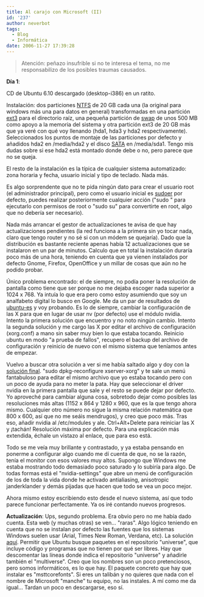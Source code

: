 ```yaml
---
title: Al carajo con Microsoft (II)
id: '237'
author: neverbot
tags:
  - Blog
  - Informática
date: 2006-11-27 17:39:28
---
```


> Atención: peñazo insufrible si no te interesa el tema, no me responsabilizo de los posibles traumas causados.

**Día 1**:

CD de Ubuntu 6.10 descargado (desktop-i386) en un ratito.

Instalación: dos particiones [NTFS](http://en.wikipedia.org/wiki/NTFS) de 20 GB cada una (la original para windows más una para datos en general) transformadas en una partición [ext3](http://en.wikipedia.org/wiki/Ext3) para el directorio raíz, una pequeña partición de [swap](http://en.wikipedia.org/wiki/Virtual_memory#Swapping_in_the_Linux_and_BSD_operating_systems) de unos 500 MB como apoyo a la memoria del sistema y otra partición ext3 de 20 GB más que ya veré con qué voy llenando (hda1, hda3 y hda2 respectivamente). Seleccionados los puntos de montaje de las particiones por defecto y añadidos hda2 en /media/hda2 y el disco [SATA](http://en.wikipedia.org/wiki/Serial_ATA) en /media/sda1. Tengo mis dudas sobre si ese hda2 está montado donde debe o no, pero parece que no se queja.

El resto de la instalación es la típica de cualquier sistema automatizado: zona horaria y fecha, usuario inicial y tipo de teclado. Nada más.

Es algo sorprendente que no te pida ningún dato para crear el usuario root (el administrador principal), pero como el usuario inicial es [sudoer](http://en.wikipedia.org/wiki/Sudo) por defecto, puedes realizar posteriormente cualquier acción ("sudo " para ejecutarlo con permisos de root o "sudo su" para convertirte en root, algo que no debería ser necesario).

Nada más arrancar el gestor de actualizaciones te avisa de que hay actualizaciones pendientes (la red funciona a la primera sin yo tocar nada, claro que tengo router y no sé si con un módem se quejaría). Dado que la distribución es bastante reciente apenas había 12 actualizaciones que se instalaron en un par de minutos. Calculo que en total la instalación duraría poco más de una hora, teniendo en cuenta que ya vienen instalados por defecto Gnome, Firefox, OpenOffice y un millar de cosas que aún no he podido probar.

Único problema encontrado: el de siempre, no podía poner la resolución de pantalla como tiene que ser porque no me dejaba escoger nada superior a 1024 x 768. Ya intuía lo que era pero como estoy asumiendo que soy un analfabeto digital lo busco en Google. Me da un par de resultados de [ubuntu-es](http://www.ubuntu-es.org/) y voy probando. Es lo de siempre, cambiar la configuración de las X para que en lugar de usar nv (por defecto) use el módulo nvidia. Intento la primera solución que encuentro y no noto ningún cambio. Intento la segunda solución y me cargo las X por editar el archivo de configuración (xorg.conf) a mano sin saber muy bien lo que estaba tocando. Reinicio ubuntu en modo "a prueba de fallos", recupero el backup del archivo de configuración y reinicio de nuevo con el mismo sistema que teníamos antes de empezar.

Vuelvo a buscar otra solución a ver si me había saltado algo y doy con la [solución final](http://www.ubuntu-es.org/index.php?q=node/438). "sudo dpkg-reconfigure xserver-xorg" y te sale un menú fantabuloso para editar el mismo archivo que yo estaba tocando pero con un poco de ayuda para no meter la pata. Hay que seleccionar el driver nvidia en la primera pantalla que sale y el resto se puede dejar por defecto. Yo aproveché para cambiar alguna cosa, sobretodo dejar como posibles las resoluciones más altas (1152 x 864 y 1280 x 960, que es la que tengo ahora mismo. Cualquier otro número no sigue la misma relación matemática que 800 x 600, así que no me seáis mendrugos), y creo que poco más. Tras eso, añadir nvidia al /etc/modules y ale. Ctrl+Alt+Delete para reiniciar las X y ¡tachán! Resolución máxima por defecto. Para una explicación más extendida, échale un vistazo al enlace, que para eso está.

Todo se me veía muy brillante y contrastado, y ya estaba pensando en ponerme a configurar algo cuando me dí cuenta de que, no se la razón, tenía el monitor con esos valores muy altos. Supongo que Windows me estaba mostrando todo demasiado poco saturado y lo subiría para algo. De todas formas está el "nvidia-settings" que abre un menú de configuración de los de toda la vida donde he activado antialiasing, anisotropic janderklander y demás pijadas que hacen que todo se vea un poco mejor.

Ahora mismo estoy escribiendo esto desde el nuevo sistema, así que todo parece funcionar perfectamente. Ya os iré contando nuevos progresos.

**Actualización**: Ups, segundo problema. Era obvio pero no me había dado cuenta. Esta web (y muchas otras) se ven... "raras". Algo lógico teniendo en cuenta que no se instalan por defecto las fuentes que los sistemas Windows suelen usar (Arial, Times New Roman, Verdana, etc). La solución [aquí](http://romochan.blogspot.com/2006/08/ttf-linux.html). Permitir que Ubuntu busque paquetes en el repositorio "universe", que incluye código y programas que no tienen por qué ser libres. Hay que descomentar las líneas donde indica el repositorio "universe" y añadirle también el "multiverse". Creo que los nombres son un poco pretenciosos, pero somos informáticos, es lo que hay. El paquete concreto que hay que instalar es "msttcorefonts". Si eres un talibán y no quieres que nada con el nombre de Microsoft "manche" tu equipo, no las instales. A mí como me da igual... Tardan un poco en descargarse, eso sí.